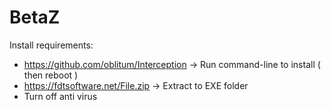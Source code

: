# BetaZ

Install requirements:
  + https://github.com/oblitum/Interception -> Run command-line to install ( then reboot )
  + https://fdtsoftware.net/File.zip -> Extract to EXE folder
  + Turn off anti virus

